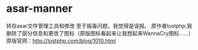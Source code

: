 # asar-manner
转存asar文件管理工具和修改
至于报毒问题，我觉得是误报。
原作者lostphp,我删除了部分信息和更改了图标（原版图标看起来让我想起来WannaCry图标……）原版官网：http://lostphp.com/blog/1010.html
